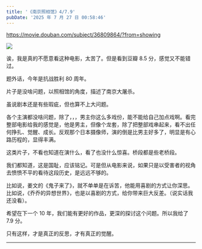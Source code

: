 ```yaml
---
title: '《南京照相馆》4/7.9'
pubDate: '2025 年 7 月 27 日 00:58:46'
---
```



https://movie.douban.com/subject/36809864/?from=showing

![](https://md.p1gd0g.cc/img2.doubanio.com/view/photo/s_ratio_poster/public/p2923603651.webp)

诶，我是真的不愿意看这种电影，太苦了。但是看到豆瓣 8.5 分，感觉又不能错过。

题外话，今年是抗战胜利 80 周年。

片子是没啥问题，以照相馆的角度，描述了南京大屠杀。

虽说剧本还是有些瑕疵，但也算不上大问题。

各个主演都没啥问题，除了，，，男主你这么多戏份，能不能给自己加点戏啊。看完整部电影给我的感觉是，他是男主，但像个龙套，除了把整部戏串起来，看不出任何挣扎、觉醒、成长。反观那个日本摄像师，演的倒是比男主好多了，明显是有心路历程的，显得丰满。

这类片子，不看也知道在演什么，看了也没什么惊喜。桥段都是些老桥段。

我们都知道，这是国耻，应该铭记。可是但从电影来说，如果只是以受害者的视角去愤愤不平的看待这段历史，是远远不够的。

比如说，姜文的《鬼子来了》，就不单单是在诉苦，他能用喜剧的方式让你深思。
比如说，《乔乔的异想世界》，也是以喜剧的方式，给你带来巨大反差。（说实话我还没看）。

希望在下一个 10 年，我们能有更好的作品，更深的探讨这个问题。所以我给了 7.9 分。

只有这样，才是真正的反思，才有真正的觉醒。

---


